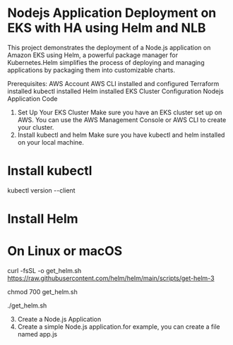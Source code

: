 # Nodejs Application Deployment on EKS with HA using Helm and NLB
This project demonstrates the deployment of a Node.js application on Amazon EKS using Helm, a powerful package manager for Kubernetes.Helm simplifies the process of deploying and managing applications by packaging them into customizable charts.

Prerequisites:
AWS Account
AWS CLI installed and configured
Terraform installed
kubectl installed
Helm installed
EKS Cluster Configuration
Nodejs Application Code


1. Set Up Your EKS Cluster
   Make sure you have an EKS cluster set up on AWS. You can use the AWS Management Console or AWS CLI to create your cluster.
2. Install kubectl and helm
   Make sure you have kubectl and helm installed on your local machine.
# Install kubectl
kubectl version --client

# Install Helm
# On Linux or macOS
 curl -fsSL -o get_helm.sh https://raw.githubusercontent.com/helm/helm/main/scripts/get-helm-3
 
 chmod 700 get_helm.sh
 
  ./get_helm.sh

3. Create a Node.js Application
4. Create a simple Node.js application.for example, you can create a file named app.js 


     
